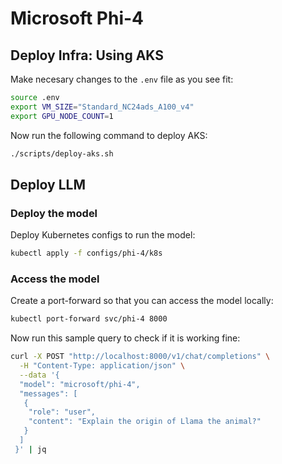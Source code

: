 # Microsoft Phi-4

## Deploy Infra: Using AKS

Make necesary changes to the `.env` file as you see fit:

```bash
source .env
export VM_SIZE="Standard_NC24ads_A100_v4"
export GPU_NODE_COUNT=1
```

Now run the following command to deploy AKS:

```bash
./scripts/deploy-aks.sh
```

## Deploy LLM

### Deploy the model

Deploy Kubernetes configs to run the model:

```bash
kubectl apply -f configs/phi-4/k8s
```

### Access the model

Create a port-forward so that you can access the model locally:

```bash
kubectl port-forward svc/phi-4 8000
```

Now run this sample query to check if it is working fine:

```bash
curl -X POST "http://localhost:8000/v1/chat/completions" \
  -H "Content-Type: application/json" \
  --data '{
  "model": "microsoft/phi-4",
  "messages": [
   {
    "role": "user",
    "content": "Explain the origin of Llama the animal?"
   }
  ]
 }' | jq
```
